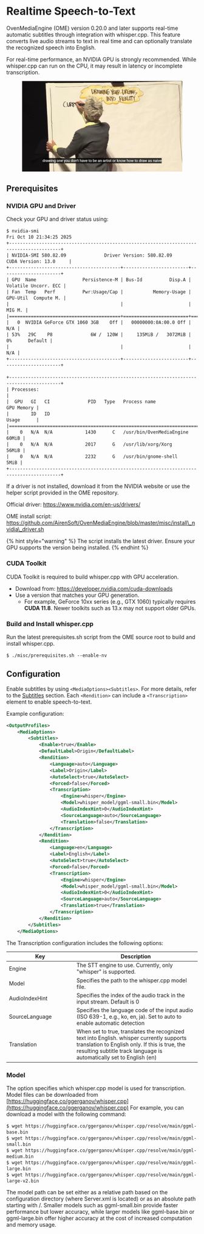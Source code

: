# Realtime Speech-to-Text

OvenMediaEngine (OME) version 0.20.0 and later supports real-time automatic subtitles through integration with whisper.cpp. This feature converts live audio streams to text in real time and can optionally translate the recognized speech into English.

For real-time performance, an NVIDIA GPU is strongly recommended. While whisper.cpp can run on the CPU, it may result in latency or incomplete transcription.

<figure><img src="../.gitbook/assets/image.png" alt=""><figcaption></figcaption></figure>

## Prerequisites

### NVIDIA GPU and Driver

Check your GPU and driver status using:

```
$ nvidia-smi
Fri Oct 10 21:34:25 2025       
+-----------------------------------------------------------------------------------------+
| NVIDIA-SMI 580.82.09              Driver Version: 580.82.09      CUDA Version: 13.0     |
+-----------------------------------------+------------------------+----------------------+
| GPU  Name                 Persistence-M | Bus-Id          Disp.A | Volatile Uncorr. ECC |
| Fan  Temp   Perf          Pwr:Usage/Cap |           Memory-Usage | GPU-Util  Compute M. |
|                                         |                        |               MIG M. |
|=========================================+========================+======================|
|   0  NVIDIA GeForce GTX 1060 3GB    Off |   00000000:0A:00.0 Off |                  N/A |
| 53%   29C    P8              6W /  120W |     135MiB /   3072MiB |      0%      Default |
|                                         |                        |                  N/A |
+-----------------------------------------+------------------------+----------------------+

+-----------------------------------------------------------------------------------------+
| Processes:                                                                              |
|  GPU   GI   CI              PID   Type   Process name                        GPU Memory |
|        ID   ID                                                               Usage      |
|=========================================================================================|
|    0   N/A  N/A            1430      C   /usr/bin/OvenMediaEngine                 60MiB |
|    0   N/A  N/A            2017      G   /usr/lib/xorg/Xorg                       56MiB |
|    0   N/A  N/A            2232      G   /usr/bin/gnome-shell                      5MiB |
+-----------------------------------------------------------------------------------------+
```

If a driver is not installed, download it from the NVIDIA website or use the helper script provided in the OME repository.

Official driver: https://www.nvidia.com/en-us/drivers/

OME install script: https://github.com/AirenSoft/OvenMediaEngine/blob/master/misc/install\_nvidia\_driver.sh

{% hint style="warning" %}
The script installs the latest driver. Ensure your GPU supports the version being installed.
{% endhint %}

### CUDA Toolkit

CUDA Toolkit is required to build whisper.cpp with GPU acceleration.

* Download from: https://developer.nvidia.com/cuda-downloads
* Use a version that matches your GPU generation.
  * For example, GeForce 10xx series (e.g., GTX 1060) typically requires **CUDA 11.8**. Newer toolkits such as 13.x may not support older GPUs.

### Build and Install whisper.cpp

Run the latest prerequisites.sh script from the OME source root to build and install whisper.cpp.

```
$ ./misc/prerequisites.sh --enable-nv
```

## Configuration

Enable subtitles by using `<MediaOptions><Subtitles>`. For more details, refer to the [Subtitles](./) section. Each `<Rendition>` can include a `<Transcription>` element to enable speech-to-text.

Example configuration:

```xml
<OutputProfiles>
    <MediaOptions>
        <Subtitles>
            <Enable>true</Enable>
            <DefaultLabel>Origin</DefaultLabel>
            <Rendition>
                <Language>auto</Language>
                <Label>Origin</Label>
                <AutoSelect>true</AutoSelect>
                <Forced>false</Forced>
                <Transcription>
                    <Engine>whisper</Engine>
                    <Model>whisper_model/ggml-small.bin</Model>
                    <AudioIndexHint>0</AudioIndexHint>
                    <SourceLanguage>auto</SourceLanguage>
                    <Translation>false</Translation>
                </Transcription>
            </Rendition>
            <Rendition>
                <Language>en</Language>
                <Label>English</Label>
                <AutoSelect>true</AutoSelect>
                <Forced>false</Forced>
                <Transcription>
                    <Engine>whisper</Engine>
                    <Model>whisper_model/ggml-small.bin</Model>
                    <AudioIndexHint>0</AudioIndexHint>
                    <SourceLanguage>auto</SourceLanguage>
                    <Translation>true</Translation>
                </Transcription>
            </Rendition>
        </Subtitles>
    </MediaOptions>
```

The Transcription configuration includes the following options:

<table><thead><tr><th width="164">Key</th><th>Description</th></tr></thead><tbody><tr><td>Engine</td><td>The STT engine to use. Currently, only "whisper" is supported.</td></tr><tr><td>Model</td><td>Specifies the path to the whisper.cpp model file.</td></tr><tr><td>AudioIndexHint</td><td>Specifies the index of the audio track in the input stream. Default is 0</td></tr><tr><td>SourceLanguage</td><td>Specifies the language code of the input audio (ISO 639-1, e.g., ko, en, ja). Set to auto to enable automatic detection</td></tr><tr><td>Translation</td><td>When set to true, translates the recognized text into English. whisper currently supports translation to English only. If this is true, the resulting subtitle track language is automatically set to English (en)</td></tr></tbody></table>

### Model

The option specifies which whisper.cpp model is used for transcription. Model files can be downloaded from [https://huggingface.co/ggerganov/whisper.cpp](https://huggingface.co/ggerganov/whisper.cpp) For example, you can download a model with the following command:

```
$ wget https://huggingface.co/ggerganov/whisper.cpp/resolve/main/ggml-base.bin
$ wget https://huggingface.co/ggerganov/whisper.cpp/resolve/main/ggml-small.bin
$ wget https://huggingface.co/ggerganov/whisper.cpp/resolve/main/ggml-medium.bin
$ wget https://huggingface.co/ggerganov/whisper.cpp/resolve/main/ggml-large.bin
$ wget https://huggingface.co/ggerganov/whisper.cpp/resolve/main/ggml-large-v2.bin
```

The model path can be set either as a relative path based on the configuration directory (where Server.xml is located) or as an absolute path starting with /. Smaller models such as ggml-small.bin provide faster performance but lower accuracy, while larger models like ggml-base.bin or ggml-large.bin offer higher accuracy at the cost of increased computation and memory usage.
